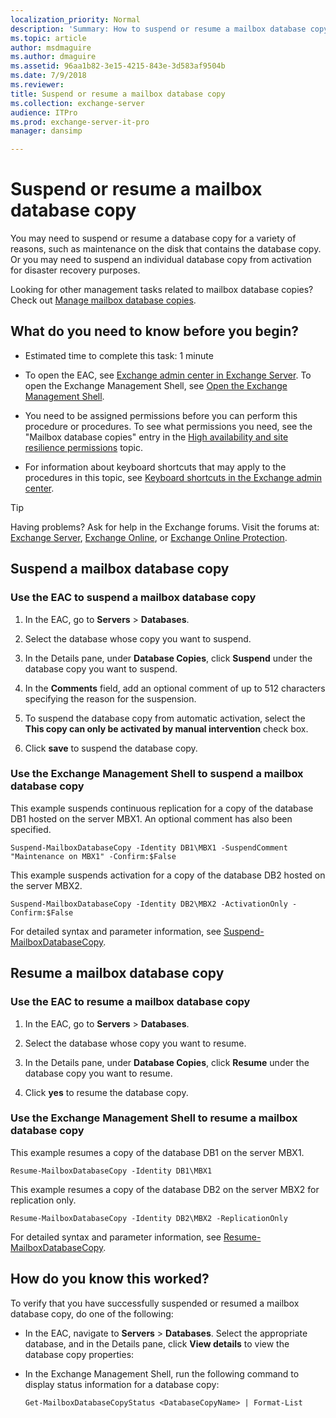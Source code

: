 ```yaml
---
localization_priority: Normal
description: 'Summary: How to suspend or resume a mailbox database copy in Exchange Server 2016 and Exchange Server 2019.'
ms.topic: article
author: msdmaguire
ms.author: dmaguire
ms.assetid: 96aa1b82-3e15-4215-843e-3d583af9504b
ms.date: 7/9/2018
ms.reviewer: 
title: Suspend or resume a mailbox database copy
ms.collection: exchange-server
audience: ITPro
ms.prod: exchange-server-it-pro
manager: dansimp

---
```


# Suspend or resume a mailbox database copy

You may need to suspend or resume a database copy for a variety of reasons, such as maintenance on the disk that contains the database copy. Or you may need to suspend an individual database copy from activation for disaster recovery purposes.

Looking for other management tasks related to mailbox database copies? Check out [Manage mailbox database copies](manage-database-copies.md).

## What do you need to know before you begin?

- Estimated time to complete this task: 1 minute

- To open the EAC, see [Exchange admin center in Exchange Server](../../architecture/client-access/exchange-admin-center.md). To open the Exchange Management Shell, see [Open the Exchange Management Shell](http://technet.microsoft.com/library/63976059-25f8-4b4f-b597-633e78b803c0.aspx).

- You need to be assigned permissions before you can perform this procedure or procedures. To see what permissions you need, see the "Mailbox database copies" entry in the [High availability and site resilience permissions](../../permissions/feature-permissions/ha-permissions.md) topic.

- For information about keyboard shortcuts that may apply to the procedures in this topic, see [Keyboard shortcuts in the Exchange admin center](../../about-documentation/exchange-admin-center-keyboard-shortcuts.md).

> [!TIP]
> Having problems? Ask for help in the Exchange forums. Visit the forums at: [Exchange Server](https://go.microsoft.com/fwlink/p/?linkId=60612), [Exchange Online](https://go.microsoft.com/fwlink/p/?linkId=267542), or [Exchange Online Protection](https://go.microsoft.com/fwlink/p/?linkId=285351).

## Suspend a mailbox database copy

### Use the EAC to suspend a mailbox database copy

1. In the EAC, go to **Servers** \> **Databases**.

2. Select the database whose copy you want to suspend.

3. In the Details pane, under **Database Copies**, click **Suspend** under the database copy you want to suspend.

4. In the **Comments** field, add an optional comment of up to 512 characters specifying the reason for the suspension.

5. To suspend the database copy from automatic activation, select the **This copy can only be activated by manual intervention** check box.

6. Click **save** to suspend the database copy.

### Use the Exchange Management Shell to suspend a mailbox database copy

This example suspends continuous replication for a copy of the database DB1 hosted on the server MBX1. An optional comment has also been specified.

```
Suspend-MailboxDatabaseCopy -Identity DB1\MBX1 -SuspendComment "Maintenance on MBX1" -Confirm:$False
```

This example suspends activation for a copy of the database DB2 hosted on the server MBX2.

```
Suspend-MailboxDatabaseCopy -Identity DB2\MBX2 -ActivationOnly -Confirm:$False
```

For detailed syntax and parameter information, see [Suspend-MailboxDatabaseCopy](http://technet.microsoft.com/library/b6e03402-706e-40c6-b392-92e3da21b5c0.aspx).

## Resume a mailbox database copy

### Use the EAC to resume a mailbox database copy

1. In the EAC, go to **Servers** \> **Databases**.

2. Select the database whose copy you want to resume.

3. In the Details pane, under **Database Copies**, click **Resume** under the database copy you want to resume.

4. Click **yes** to resume the database copy.

### Use the Exchange Management Shell to resume a mailbox database copy
<a name="UseShellResume"> </a>

This example resumes a copy of the database DB1 on the server MBX1.

```
Resume-MailboxDatabaseCopy -Identity DB1\MBX1
```

This example resumes a copy of the database DB2 on the server MBX2 for replication only.

```
Resume-MailboxDatabaseCopy -Identity DB2\MBX2 -ReplicationOnly
```

For detailed syntax and parameter information, see [Resume-MailboxDatabaseCopy](http://technet.microsoft.com/library/3d90b006-9914-415b-9a1f-730bd91c8548.aspx).

## How do you know this worked?

To verify that you have successfully suspended or resumed a mailbox database copy, do one of the following:

- In the EAC, navigate to **Servers** \> **Databases**. Select the appropriate database, and in the Details pane, click **View details** to view the database copy properties:

- In the Exchange Management Shell, run the following command to display status information for a database copy:

  ```
  Get-MailboxDatabaseCopyStatus <DatabaseCopyName> | Format-List
  ```



